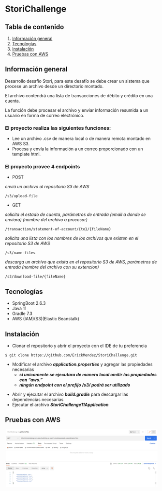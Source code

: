 # StoriChallenge
## Tabla de contenido
1. [Información general](#información-general)
2. [Tecnologías](#tecnologías)
3. [Instalación](#instalación)
4. [Pruebas con AWS](#pruebas-con-aws)

## Información general

Desarrollo desafío Stori, para este desafío se debe crear un sistema que procese un archivo desde un directorio montado. 

El archivo contendrá una lista de transacciones de débito y crédito en una cuenta.

La función debe procesar el archivo y enviar información resumida a un usuario en forma de correo electrónico.

### El proyecto realiza las siguientes funciones:
* Lee un archivo .csv de manera local o de manera remota montado en AWS S3.
* Procesa y envía la información  a un correo proporcionado con un template html.

### El proyecto provee 4 endpoints

* POST

*enviá un archivo al repositorio S3 de AWS*
```
/s3/upload-file
```
* GET

*solicita el estado de cuenta, parámetros de entrada (email a donde se enviara) (nombre del archivo a procesar)*
```
/transaction/statement-of-account/{to}/{fileName}
```
*solicita una lista con los nombres de los archivos que existen en  el repositorio S3 de AWS*
```
/s3/name-files
```
*descarga un archivo que exista en el repositorio S3 de AWS, parámetros de entrada (nombre del archivo con su extencion)*
```
/s3/download-file/{fileName}
```

## Tecnologías
* SpringBoot 2.6.3
* Java 11
* Gradle 7.3
* AWS (IAM)(S3)(Elastic Beanstalk)

## Instalación
* Clonar el repositorio y abrir el proyecto con el IDE de tu preferencia
```
$ git clone https://github.com/ErickMendez/StoriChallenge.git
```
- Modificar el archivo ***application.properties*** y agregar las propiedades necesarias
	* ***si unicamente se ejecutara de manera local omitir las propiedades con “aws.”***
	* ***ningún endpoint con el prefijo /s3/ podrá ser utilizado*** 
* Abrir y ejecutar el archivo ***build.gradle*** para descargar las dependencias necesarias
* Ejecutar el archivo ***StoriChallenge11Application***

## Pruebas con AWS

![Image text](https://github.com/ErickMendez/Resources/blob/main/Stori_Challenge/getNameFiles01.png)
